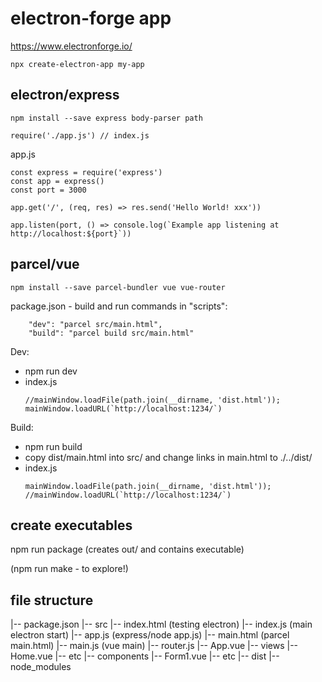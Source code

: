 # electron-forge app 
https://www.electronforge.io/

```
npx create-electron-app my-app
```


## electron/express

```
npm install --save express body-parser path

require('./app.js') // index.js
```

app.js
```
const express = require('express')
const app = express()
const port = 3000

app.get('/', (req, res) => res.send('Hello World! xxx'))

app.listen(port, () => console.log(`Example app listening at http://localhost:${port}`))
```


## parcel/vue

```
npm install --save parcel-bundler vue vue-router
```


package.json - build and run commands in "scripts":
```
    "dev": "parcel src/main.html",
    "build": "parcel build src/main.html"
```
Dev:
- npm run dev
- index.js  
    ```
    //mainWindow.loadFile(path.join(__dirname, 'dist.html'));
    mainWindow.loadURL(`http://localhost:1234/`)
    ```

Build:
- npm run build
- copy dist/main.html into src/ and change links in main.html to ./../dist/
- index.js  
    ```
    mainWindow.loadFile(path.join(__dirname, 'dist.html'));
    //mainWindow.loadURL(`http://localhost:1234/`)
    ```

## create executables

npm run package (creates out/ and contains executable)

(npm run make - to explore!)

## file structure

|-- package.json
|-- src
    |-- index.html (testing electron)
    |-- index.js (main electron start)
    |-- app.js (express/node app.js)
    |-- main.html (parcel main.html)
    |-- main.js (vue main)
    |-- router.js
    |-- App.vue
    |-- views
        |-- Home.vue
        |-- etc
    |-- components
        |-- Form1.vue
        |-- etc
|-- dist
|-- node_modules


 
